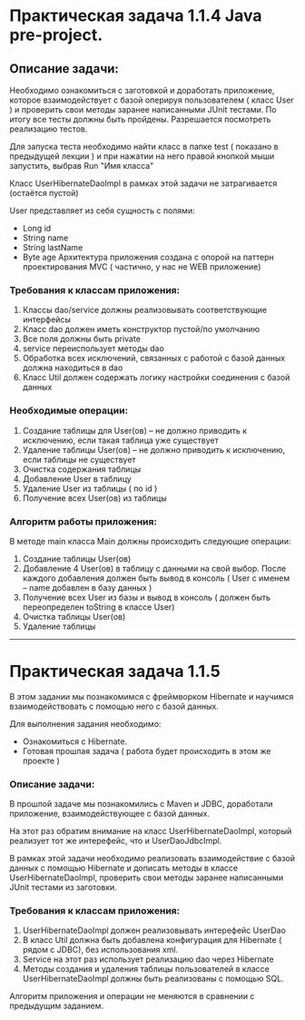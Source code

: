# Практическая задача 1.1.4 Java pre-project.

## Описание задачи:

Необходимо ознакомиться с заготовкой и доработать приложение, которое взаимодействует с базой оперируя пользователем ( класс User ) и проверить свои методы заранее написанными JUnit тестами. По итогу все тесты должны быть пройдены. Разрешается посмотреть реализацию тестов.

Для запуска теста необходимо найти класс в папке test ( показано в предыдущей лекции ) и при нажатии на него правой кнопкой мыши запустить, выбрав Run "Имя класса"

Класс UserHibernateDaoImpl в рамках этой задачи не затрагивается (остаётся пустой)

User представляет из себя сущность с полями:

+ Long id
+ String name
+ String lastName
+ Byte age
Архитектура приложения создана с опорой на паттерн проектирования MVC ( частично, у нас не WEB приложение)

### Требования к классам приложения:

1. Классы dao/service должны реализовывать соответствующие интерфейсы
2. Класс dao должен иметь конструктор пустой/по умолчанию
3. Все поля должны быть private
4. service переиспользует методы dao
5. Обработка всех исключений, связанных с работой с базой данных должна находиться в dao
6. Класс Util должен содержать логику настройки соединения с базой данных


### Необходимые операции:

1. Создание таблицы для User(ов) – не должно приводить к исключению, если такая таблица уже существует
2. Удаление таблицы User(ов) – не должно приводить к исключению, если таблицы не существует
3. Очистка содержания таблицы
4. Добавление User в таблицу
5. Удаление User из таблицы ( по id )
6. Получение всех User(ов) из таблицы


### Алгоритм работы приложения:
В методе main класса Main должны происходить следующие операции:
1. Создание таблицы User(ов)
2. Добавление 4 User(ов) в таблицу с данными на свой выбор. После каждого добавления должен быть вывод в консоль ( User с именем – name добавлен в базу данных )
3. Получение всех User из базы и вывод в консоль ( должен быть переопределен toString в классе User)
4. Очистка таблицы User(ов)
5. Удаление таблицы


____

# Практическая задача 1.1.5
В этом задании мы познакомимся с фреймворком Hibernate и научимся взаимодействовать с помощью него с базой данных.

Для выполнения задания необходимо:

- Ознакомиться с Hibernate.
- Готовая прошлая задача ( работа будет происходить в этом же проекте )


### Описание задачи:

В прошлой задаче мы познакомились с Maven и JDBC, доработали приложение, взаимодействующее с базой данных.

На этот раз обратим внимание на класс UserHibernateDaoImpl, который реализует тот же интерефейс, что и UserDaoJdbcImpl.

В рамках этой задачи необходимо реализовать взаимодействие с базой данных с помощью Hibernate и дописать методы в классе UserHibernateDaoImpl, проверить свои методы заранее написанными JUnit тестами из заготовки.

### Требования к классам приложения:

1. UserHibernateDaoImpl должен реализовывать интерефейс UserDao
2. В класс Util должна быть добавлена конфигурация для Hibernate ( рядом с JDBC), без использования xml.
3. Service на этот раз использует реализацию dao через Hibernate
4. Методы создания и удаления таблицы пользователей в классе UserHibernateDaoImpl должны быть реализованы с помощью SQL.


Алгоритм приложения и операции не меняются в сравнении с предыдущим заданием.


